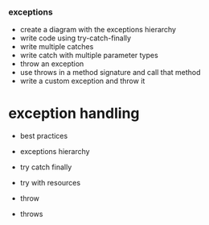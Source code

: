 ### exceptions

- create a diagram with the exceptions hierarchy
- write code using try-catch-finally
- write multiple catches
- write catch with multiple parameter types
- throw an exception
- use throws in a method signature and call that method
- write a custom exception and throw it

# exception handling

- best practices


- exceptions hierarchy
- try catch finally
- try with resources
- throw
- throws
